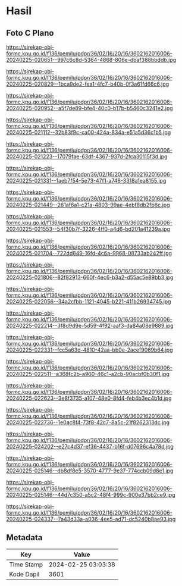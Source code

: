 # Hasil

## Foto C Plano

https://sirekap-obj-formc.kpu.go.id/f136/pemilu/pdpr/36/02/16/20/16/3602162016006-20240225-020651--997c6c8d-5364-4868-806e-dbaf388bbddb.jpg

https://sirekap-obj-formc.kpu.go.id/f136/pemilu/pdpr/36/02/16/20/16/3602162016006-20240225-020829--1bca9de2-fea1-4fc7-b40b-0f3a61fd66c6.jpg

https://sirekap-obj-formc.kpu.go.id/f136/pemilu/pdpr/36/02/16/20/16/3602162016006-20240225-020952--a5f7de89-bfe4-40c0-b17b-b5460c3241e2.jpg

https://sirekap-obj-formc.kpu.go.id/f136/pemilu/pdpr/36/02/16/20/16/3602162016006-20240225-021112--32b83f9c-ca00-424a-834a-e51a5d36c1b5.jpg

https://sirekap-obj-formc.kpu.go.id/f136/pemilu/pdpr/36/02/16/20/16/3602162016006-20240225-021223--17079fae-63df-4367-937d-2fca30115f3d.jpg

https://sirekap-obj-formc.kpu.go.id/f136/pemilu/pdpr/36/02/16/20/16/3602162016006-20240225-021331--1aeb7f54-5e73-47f1-a748-3318a1ea8155.jpg

https://sirekap-obj-formc.kpu.go.id/f136/pemilu/pdpr/36/02/16/20/16/3602162016006-20240225-021449--261af6a1-c21a-4803-99ae-4ebf8db2fb6c.jpg

https://sirekap-obj-formc.kpu.go.id/f136/pemilu/pdpr/36/02/16/20/16/3602162016006-20240225-021553--54f30b7f-3226-4ff0-a4d6-bd201a41239a.jpg

https://sirekap-obj-formc.kpu.go.id/f136/pemilu/pdpr/36/02/16/20/16/3602162016006-20240225-021704--722dd849-16fd-4c6a-9968-08733ab242ff.jpg

https://sirekap-obj-formc.kpu.go.id/f136/pemilu/pdpr/36/02/16/20/16/3602162016006-20240225-021806--82f82913-660f-4ec6-b3a2-d55ac5e89bb3.jpg

https://sirekap-obj-formc.kpu.go.id/f136/pemilu/pdpr/36/02/16/20/16/3602162016006-20240225-022056--34a2cfbb-1121-4045-b221-411b26934745.jpg

https://sirekap-obj-formc.kpu.go.id/f136/pemilu/pdpr/36/02/16/20/16/3602162016006-20240225-022214--3f8d9d9e-5d59-4f92-aaf3-da84a08e9889.jpg

https://sirekap-obj-formc.kpu.go.id/f136/pemilu/pdpr/36/02/16/20/16/3602162016006-20240225-022331--fcc5a63d-4810-42aa-bb0e-2acef9069b64.jpg

https://sirekap-obj-formc.kpu.go.id/f136/pemilu/pdpr/36/02/16/20/16/3602162016006-20240225-022511--a368fc2b-a960-46c1-a2cb-90acbf0b30f1.jpg

https://sirekap-obj-formc.kpu.go.id/f136/pemilu/pdpr/36/02/16/20/16/3602162016006-20240225-022623--3e8f3735-a107-48e0-8fd4-feb4b3ec4b1d.jpg

https://sirekap-obj-formc.kpu.go.id/f136/pemilu/pdpr/36/02/16/20/16/3602162016006-20240225-022736--1e0ac8f4-73f8-42c7-8a5c-21f8262313dc.jpg

https://sirekap-obj-formc.kpu.go.id/f136/pemilu/pdpr/36/02/16/20/16/3602162016006-20240225-024202--e27c4d37-ef36-4437-b16f-d07696c4a78d.jpg

https://sirekap-obj-formc.kpu.go.id/f136/pemilu/pdpr/36/02/16/20/16/3602162016006-20240225-025146--db8df8e5-3570-4777-9e37-774ccb09d8e1.jpg

https://sirekap-obj-formc.kpu.go.id/f136/pemilu/pdpr/36/02/16/20/16/3602162016006-20240225-025146--44d7c350-a5c2-48f4-999c-900e37bb2ce9.jpg

https://sirekap-obj-formc.kpu.go.id/f136/pemilu/pdpr/36/02/16/20/16/3602162016006-20240225-024337--7a43d33a-a036-4ee5-ad71-dc5240b8ae93.jpg


## Metadata

| Key        | Value               |
| ---------- | ------------------- |
| Time Stamp | 2024-02-25 03:03:38 |
| Kode Dapil | 3601                |



